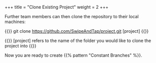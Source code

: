 +++
title = "Clone Existing Project"
weight = 2
+++

Further team members can then clone the repository to their local machines:

{{<cmd>}}
git clone https://github.com/SwipeAndTap/project.git [project]
{{</cmd>}}

{{<note>}}
    [project] refers to the name of the folder you would like to clone the project into
{{</note>}}

Now you are ready to create {{% pattern "Constant Branches" %}}.